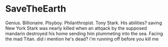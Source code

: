 # SaveTheEarth
Genius. Billionaire. Plsyboy. Philanthropist.
Tony Stark.
His abilities?
saving New York
Stark was nearly killed when an attqack by the supposed mandarin destroyed his home sending him plummeting into the sea.
Facing the mad Titan.
did i mention he's dead?
i'm running off before you kill me

